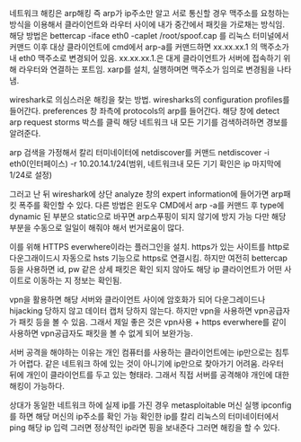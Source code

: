 네트워크 해킹은 arp해킹
즉 arp가 ip주소만 알고 서로 통신할 경우 맥주소를 요청하는 방식을 이용해서
클라이언트와 라우터 사이에 내가 중간에서 패킷을 가로채는 방식임.
해당 방법은 bettercap -iface eth0 -caplet /root/spoof.cap 를 리눅스 터미널에서 커맨드
이후 대상 클라이언트에 cmd에서 arp-a를 커맨드하면 xx.xx.xx.1 의 맥주소가 내 eth0 맥주소로 변경되어 있음.
xx.xx.xx.1.은 대게 클라이언트가 서버에 접속하기 위해 라우터와 연결하는 포트임.
xarp를 설치, 실행하며면 맥주소가 임의로 변경됨을 나타냄. 

wireshark로 의심스러운 해킹을 찾는 방법.
wiresharks의 configuration profiles를 들어간다.
preferences 창 좌측에  protocols의 arp를 들어간다.
해당 창에 detect arp request storms 박스를 클릭
해당 네트워크 내 모든 기기를 검색하려하면 경보를 알려준다.

arp 검색을 가정해서
칼리 터미네이터에 netdiscover를 커맨드
netdiscover -i eth0(인터페이스) -r 10.20.14.1/24(범위, 네트워크내 모든 기기 확인은 ip 마지막에 1/24로 설정)

그러고 난 뒤 wireshark에 상단 analyze 창의 expert information에 들어가면 arp패킷 폭주를 확인할 수 있다.
다른 방법은 윈도우 CMD에서 arp -a를 커맨드 후 type에 dynamic 된 부분으 static으로 바꾸면 arp스푸핑이 되지 않기에 방지 가능
다만 해당 부분을 수동으로 일일이 해줘야 해서 번거로움이 많다.

이를 위해 HTTPS everwhere이라는 플러그인을 설치.
https가 있는 사이트를 http로 다운그래이드시 자동으로 hsts 기능으로 https로 연결시킴.
하지만 여전히 bettercap 등을 사용하면 id, pw 같은 상세 패킷은 확인 되지 않아도 해당 ip 클라이언트가 어떤 사이트로 이동하는 지 정보는 확인됨.

vpn을 활용하면 해당 서버와 클라이언트 사이에 암호화가 되어 다운그레이드나 hijacking 당하지 않고 데이터 캡처 당하지 않는다.
하지만 vpn을 사용하면 vpn공급자가 패킷 등을 볼 수 있음.
그래서 제일 좋은 것은 vpn사용 + https everwhere를 같이 사용하면 vpn공급자도 패킷을 볼 수 없게 되어 보완가능.

 서버 공격을 해야하는 이유는 
 개인 컴퓨터를 사용하는 클라이언트에는 ip만으로는 침투가 어렵다.
 같은 네트워크 하에 있는 것이 아니기에 ip만으로 찾아가기 어려움.
 라우터 뒤에 개인이 클라이언트를 두고 있는 형태라.
 그래서 직접 서버를 공격해야 개인에 대한 해킹이 가능하다.
 
상대가 동일한 네트워크 하에 실제 ip를 가진 경우
metasploitable 머신 실행
ipconfig를 하면 해당 머신의 ip주소를 확인 가능
확인한 ip를 칼리 리눅스의 터미네이터에서 ping 해당 ip 입력
그러면 정상적인 ip라면 핑을 보내준다 
그러면 해킹을 할 수 있다.
